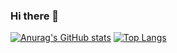### Hi there 👋




[![Anurag's GitHub stats](https://github-readme-stats.vercel.app/api?username=pedroreisrimoldi)](https://github.com/anuraghazra/github-readme-stats)
[![Top Langs](https://github-readme-stats.vercel.app/api/top-langs/?username=pedroreisrimoldi&layout=compact)](https://github.com/anuraghazra/github-readme-stats)

